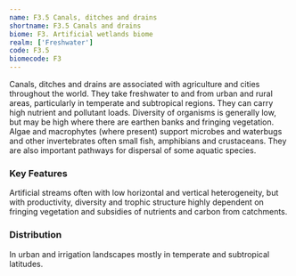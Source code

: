 ```yaml
---
name: F3.5 Canals, ditches and drains
shortname: F3.5 Canals and drains
biome: F3. Artificial wetlands biome
realm: ['Freshwater']
code: F3.5
biomecode: F3
---
```


Canals, ditches and drains are associated with agriculture and cities throughout the world.  They take freshwater to and from urban and rural areas, particularly in temperate and subtropical regions. They can carry high nutrient and pollutant loads. Diversity of organisms is generally low, but may be high where there are earthen banks and fringing vegetation.  Algae and macrophytes (where present) support microbes and waterbugs and other invertebrates often small fish, amphibians and crustaceans. They are also important pathways for dispersal of some aquatic species.

### Key Features

Artificial streams often with low horizontal and vertical heterogeneity, but with productivity, diversity and trophic structure highly dependent on fringing vegetation and subsidies of nutrients and carbon from catchments.

### Distribution

In urban and irrigation landscapes mostly in temperate and subtropical latitudes.
